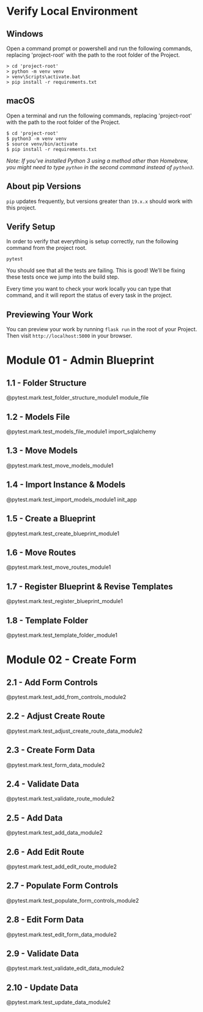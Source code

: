 # Verify Local Environment

## Windows
Open a command prompt or powershell and run the following commands, replacing 'project-root' with the path to the root folder of the Project.

```
> cd 'project-root'
> python -m venv venv
> venv\Scripts\activate.bat
> pip install -r requirements.txt
```

## macOS
Open a terminal and run the following commands, replacing 'project-root' with the path to the root folder of the Project.

```
$ cd 'project-root'
$ python3 -m venv venv
$ source venv/bin/activate
$ pip install -r requirements.txt
```

*Note: If you've installed Python 3 using a method other than Homebrew, you might need to type `python` in the second command instead of `python3`.*

## About pip Versions
`pip` updates frequently, but versions greater than `19.x.x` should work with this project.

## Verify Setup
In order to verify that everything is setup correctly, run the following command from the project root.

```
pytest
```

You should see that all the tests are failing. This is good! We’ll be fixing these tests once we jump into the build step.

Every time you want to check your work locally you can type that command, and it will report the status of every task in the project.

## Previewing Your Work
You can preview your work by running `flask run` in the root of your Project. Then visit `http://localhost:5000` in your browser.

# Module 01 - Admin Blueprint

## 1.1 - Folder Structure

@pytest.mark.test_folder_structure_module1
module_file

## 1.2 - Models File

@pytest.mark.test_models_file_module1
import_sqlalchemy

## 1.3 - Move Models

@pytest.mark.test_move_models_module1

## 1.4 - Import Instance & Models

@pytest.mark.test_import_models_module1
init_app

## 1.5 - Create a Blueprint

@pytest.mark.test_create_blueprint_module1

## 1.6 - Move Routes

@pytest.mark.test_move_routes_module1

## 1.7 - Register Blueprint & Revise Templates

@pytest.mark.test_register_blueprint_module1

## 1.8 - Template Folder

@pytest.mark.test_template_folder_module1

# Module 02 - Create Form

## 2.1 - Add Form Controls

@pytest.mark.test_add_from_controls_module2

## 2.2 - Adjust Create Route

@pytest.mark.test_adjust_create_route_data_module2

## 2.3 - Create Form Data

@pytest.mark.test_form_data_module2

## 2.4 - Validate Data

@pytest.mark.test_validate_route_module2

## 2.5 - Add Data

@pytest.mark.test_add_data_module2

## 2.6 - Add Edit Route

@pytest.mark.test_add_edit_route_module2

## 2.7 - Populate Form Controls

@pytest.mark.test_populate_form_controls_module2

## 2.8 - Edit Form Data

@pytest.mark.test_edit_form_data_module2

## 2.9 - Validate Data

@pytest.mark.test_validate_edit_data_module2

## 2.10 - Update Data

@pytest.mark.test_update_data_module2
